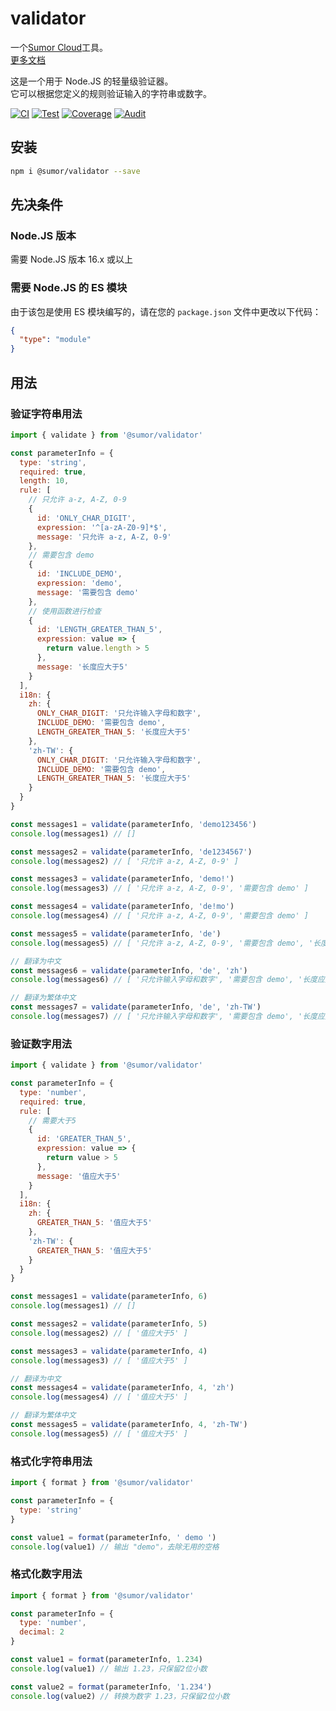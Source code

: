 # validator

一个[Sumor Cloud](https://sumor.cloud)工具。  
[更多文档](https://sumor.cloud)

这是一个用于 Node.JS 的轻量级验证器。  
它可以根据您定义的规则验证输入的字符串或数字。

[![CI](https://github.com/sumor-cloud/validator/actions/workflows/ci.yml/badge.svg)](https://github.com/sumor-cloud/validator/actions/workflows/ci.yml)
[![Test](https://github.com/sumor-cloud/validator/actions/workflows/ut.yml/badge.svg)](https://github.com/sumor-cloud/validator/actions/workflows/ut.yml)
[![Coverage](https://github.com/sumor-cloud/validator/actions/workflows/coverage.yml/badge.svg)](https://github.com/sumor-cloud/validator/actions/workflows/coverage.yml)
[![Audit](https://github.com/sumor-cloud/validator/actions/workflows/audit.yml/badge.svg)](https://github.com/sumor-cloud/validator/actions/workflows/audit.yml)

## 安装

```bash
npm i @sumor/validator --save
```

## 先决条件

### Node.JS 版本

需要 Node.JS 版本 16.x 或以上

### 需要 Node.JS 的 ES 模块

由于该包是使用 ES 模块编写的，请在您的 `package.json` 文件中更改以下代码：

```json
{
  "type": "module"
}
```

## 用法

### 验证字符串用法

```js
import { validate } from '@sumor/validator'

const parameterInfo = {
  type: 'string',
  required: true,
  length: 10,
  rule: [
    // 只允许 a-z, A-Z, 0-9
    {
      id: 'ONLY_CHAR_DIGIT',
      expression: '^[a-zA-Z0-9]*$',
      message: '只允许 a-z, A-Z, 0-9'
    },
    // 需要包含 demo
    {
      id: 'INCLUDE_DEMO',
      expression: 'demo',
      message: '需要包含 demo'
    },
    // 使用函数进行检查
    {
      id: 'LENGTH_GREATER_THAN_5',
      expression: value => {
        return value.length > 5
      },
      message: '长度应大于5'
    }
  ],
  i18n: {
    zh: {
      ONLY_CHAR_DIGIT: '只允许输入字母和数字',
      INCLUDE_DEMO: '需要包含 demo',
      LENGTH_GREATER_THAN_5: '长度应大于5'
    },
    'zh-TW': {
      ONLY_CHAR_DIGIT: '只允许输入字母和数字',
      INCLUDE_DEMO: '需要包含 demo',
      LENGTH_GREATER_THAN_5: '长度应大于5'
    }
  }
}

const messages1 = validate(parameterInfo, 'demo123456')
console.log(messages1) // []

const messages2 = validate(parameterInfo, 'de1234567')
console.log(messages2) // [ '只允许 a-z, A-Z, 0-9' ]

const messages3 = validate(parameterInfo, 'demo!')
console.log(messages3) // [ '只允许 a-z, A-Z, 0-9', '需要包含 demo' ]

const messages4 = validate(parameterInfo, 'de!mo')
console.log(messages4) // [ '只允许 a-z, A-Z, 0-9', '需要包含 demo' ]

const messages5 = validate(parameterInfo, 'de')
console.log(messages5) // [ '只允许 a-z, A-Z, 0-9', '需要包含 demo', '长度应大于5' ]

// 翻译为中文
const messages6 = validate(parameterInfo, 'de', 'zh')
console.log(messages6) // [ '只允许输入字母和数字', '需要包含 demo', '长度应大于5' ]

// 翻译为繁体中文
const messages7 = validate(parameterInfo, 'de', 'zh-TW')
console.log(messages7) // [ '只允许输入字母和数字', '需要包含 demo', '长度应大于5' ]
```

### 验证数字用法

```js
import { validate } from '@sumor/validator'

const parameterInfo = {
  type: 'number',
  required: true,
  rule: [
    // 需要大于5
    {
      id: 'GREATER_THAN_5',
      expression: value => {
        return value > 5
      },
      message: '值应大于5'
    }
  ],
  i18n: {
    zh: {
      GREATER_THAN_5: '值应大于5'
    },
    'zh-TW': {
      GREATER_THAN_5: '值应大于5'
    }
  }
}

const messages1 = validate(parameterInfo, 6)
console.log(messages1) // []

const messages2 = validate(parameterInfo, 5)
console.log(messages2) // [ '值应大于5' ]

const messages3 = validate(parameterInfo, 4)
console.log(messages3) // [ '值应大于5' ]

// 翻译为中文
const messages4 = validate(parameterInfo, 4, 'zh')
console.log(messages4) // [ '值应大于5' ]

// 翻译为繁体中文
const messages5 = validate(parameterInfo, 4, 'zh-TW')
console.log(messages5) // [ '值应大于5' ]
```

### 格式化字符串用法

```js
import { format } from '@sumor/validator'

const parameterInfo = {
  type: 'string'
}

const value1 = format(parameterInfo, ' demo ')
console.log(value1) // 输出 "demo"，去除无用的空格
```

### 格式化数字用法

```js
import { format } from '@sumor/validator'

const parameterInfo = {
  type: 'number',
  decimal: 2
}

const value1 = format(parameterInfo, 1.234)
console.log(value1) // 输出 1.23，只保留2位小数

const value2 = format(parameterInfo, '1.234')
console.log(value2) // 转换为数字 1.23，只保留2位小数
```